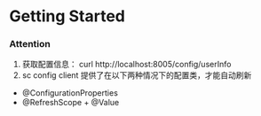 # Getting Started

### Attention
1. 获取配置信息：
curl http://localhost:8005/config/userInfo
2. sc config client 提供了在以下两种情况下的配置类，才能自动刷新
- @ConfigurationProperties
- @RefreshScope + @Value
